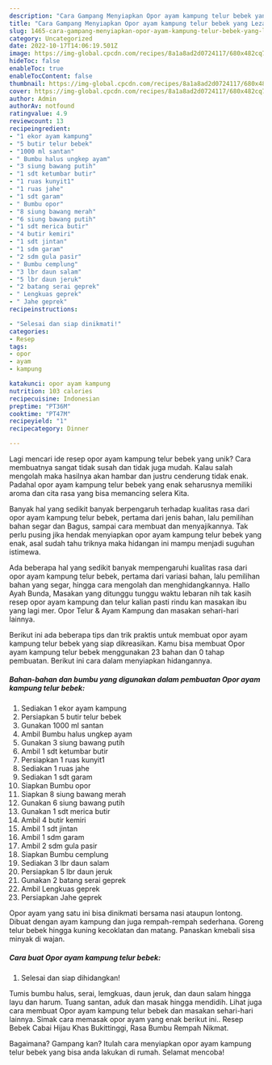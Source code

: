 ```yaml
---
description: "Cara Gampang Menyiapkan Opor ayam kampung telur bebek yang Lezat"
title: "Cara Gampang Menyiapkan Opor ayam kampung telur bebek yang Lezat"
slug: 1465-cara-gampang-menyiapkan-opor-ayam-kampung-telur-bebek-yang-lezat
category: Uncategorized
date: 2022-10-17T14:06:19.501Z
image: https://img-global.cpcdn.com/recipes/8a1a8ad2d0724117/680x482cq70/opor-ayam-kampung-telur-bebek-foto-resep-utama.jpg
hideToc: false
enableToc: true
enableTocContent: false
thumbnail: https://img-global.cpcdn.com/recipes/8a1a8ad2d0724117/680x482cq70/opor-ayam-kampung-telur-bebek-foto-resep-utama.jpg
cover: https://img-global.cpcdn.com/recipes/8a1a8ad2d0724117/680x482cq70/opor-ayam-kampung-telur-bebek-foto-resep-utama.jpg
author: Admin
authorAv: notfound
ratingvalue: 4.9
reviewcount: 13
recipeingredient:
- "1 ekor ayam kampung"
- "5 butir telur bebek"
- "1000 ml santan"
- " Bumbu halus ungkep ayam"
- "3 siung bawang putih"
- "1 sdt ketumbar butir"
- "1 ruas kunyit1"
- "1 ruas jahe"
- "1 sdt garam"
- " Bumbu opor"
- "8 siung bawang merah"
- "6 siung bawang putih"
- "1 sdt merica butir"
- "4 butir kemiri"
- "1 sdt jintan"
- "1 sdm garam"
- "2 sdm gula pasir"
- " Bumbu cemplung"
- "3 lbr daun salam"
- "5 lbr daun jeruk"
- "2 batang serai geprek"
- " Lengkuas geprek"
- " Jahe geprek"
recipeinstructions:

- "Selesai dan siap dinikmati!"
categories:
- Resep
tags:
- opor
- ayam
- kampung

katakunci: opor ayam kampung 
nutrition: 103 calories
recipecuisine: Indonesian
preptime: "PT36M"
cooktime: "PT47M"
recipeyield: "1"
recipecategory: Dinner

---
```





Lagi mencari ide resep opor ayam kampung telur bebek yang unik? Cara membuatnya sangat tidak susah dan tidak juga mudah. Kalau salah mengolah maka hasilnya akan hambar dan justru cenderung tidak enak. Padahal opor ayam kampung telur bebek yang enak seharusnya memiliki aroma dan cita rasa yang bisa memancing selera Kita.





Banyak hal yang sedikit banyak berpengaruh terhadap kualitas rasa dari opor ayam kampung telur bebek, pertama dari jenis bahan, lalu pemilihan bahan segar dan Bagus, sampai cara membuat dan menyajikannya. Tak perlu pusing jika hendak menyiapkan opor ayam kampung telur bebek yang enak,      asal sudah tahu triknya maka hidangan ini mampu menjadi suguhan istimewa.














Ada beberapa hal yang sedikit banyak mempengaruhi kualitas rasa dari opor ayam kampung telur bebek, pertama dari variasi bahan, lalu pemilihan bahan yang segar, hingga cara mengolah dan menghidangkannya. Hallo Ayah Bunda, Masakan yang ditunggu tunggu waktu lebaran nih tak kasih resep opor ayam kampung dan telur kalian pasti rindu kan masakan ibu yang lagi mer. Opor Telur &amp; Ayam Kampung dan masakan sehari-hari lainnya.






Berikut ini ada beberapa tips dan trik praktis untuk membuat opor ayam kampung telur bebek yang siap dikreasikan. Kamu bisa membuat Opor ayam kampung telur bebek menggunakan 23 bahan dan 0 tahap pembuatan. Berikut ini cara dalam menyiapkan hidangannya.

<!--inarticleads1-->

##### Bahan-bahan dan bumbu yang digunakan dalam pembuatan Opor ayam kampung telur bebek:

1. Sediakan 1 ekor ayam kampung
1. Persiapkan 5 butir telur bebek
1. Gunakan 1000 ml santan
1. Ambil  Bumbu halus ungkep ayam
1. Gunakan 3 siung bawang putih
1. Ambil 1 sdt ketumbar butir
1. Persiapkan 1 ruas kunyit1
1. Sediakan 1 ruas jahe
1. Sediakan 1 sdt garam
1. Siapkan  Bumbu opor
1. Siapkan 8 siung bawang merah
1. Gunakan 6 siung bawang putih
1. Gunakan 1 sdt merica butir
1. Ambil 4 butir kemiri
1. Ambil 1 sdt jintan
1. Ambil 1 sdm garam
1. Ambil 2 sdm gula pasir
1. Siapkan  Bumbu cemplung
1. Sediakan 3 lbr daun salam
1. Persiapkan 5 lbr daun jeruk
1. Gunakan 2 batang serai geprek
1. Ambil  Lengkuas geprek
1. Persiapkan  Jahe geprek


Opor ayam yang satu ini bisa dinikmati bersama nasi ataupun lontong. Dibuat dengan ayam kampung dan juga rempah-rempah sederhana. Goreng telur bebek hingga kuning kecoklatan dan matang. Panaskan kmebali sisa minyak di wajan. 

<!--inarticleads2-->

##### Cara buat Opor ayam kampung telur bebek:


1. Selesai dan siap dihidangkan!

Tumis bumbu halus, serai, lemgkuas, daun jeruk, dan daun salam hingga layu dan harum. Tuang santan, aduk dan masak hingga mendidih. Lihat juga cara membuat Opor ayam kampung telur bebek dan masakan sehari-hari lainnya. Simak cara memasak opor ayam yang enak berikut ini.. Resep Bebek Cabai Hijau Khas Bukittinggi, Rasa Bumbu Rempah Nikmat. 

Bagaimana? Gampang kan? Itulah cara menyiapkan opor ayam kampung telur bebek yang bisa anda lakukan di rumah. Selamat mencoba!
